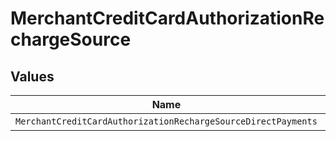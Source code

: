 # MerchantCreditCardAuthorizationRechargeSource


## Values

| Name                                                          | Value                                                         |
| ------------------------------------------------------------- | ------------------------------------------------------------- |
| `MerchantCreditCardAuthorizationRechargeSourceDirectPayments` | direct_payments                                               |
